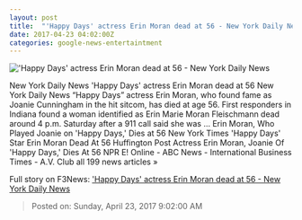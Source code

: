 ```yaml
---
layout: post
title:  "'Happy Days' actress Erin Moran dead at 56 - New York Daily News"
date: 2017-04-23 04:02:00Z
categories: google-news-entertaintment
---
```


!['Happy Days' actress Erin Moran dead at 56 - New York Daily News](http://assets.nydailynews.com/polopoly_fs/1.3090096.1492910128!/img/httpImage/image.jpg_gen/derivatives/landscape_1200/happy-days-erin-moran-1982.jpg)

New York Daily News 'Happy Days' actress Erin Moran dead at 56 New York Daily News “Happy Days” actress Erin Moran, who found fame as Joanie Cunningham in the hit sitcom, has died at age 56. First responders in Indiana found a woman identified as Erin Marie Moran Fleischmann dead around 4 p.m. Saturday after a 911 call said she was ... Erin Moran, Who Played Joanie on 'Happy Days,' Dies at 56 New York Times 'Happy Days' Star Erin Moran Dead At 56 Huffington Post Actress Erin Moran, Joanie Of 'Happy Days,' Dies At 56 NPR E! Online - ABC News - International Business Times - A.V. Club all 199 news articles »


Full story on F3News: ['Happy Days' actress Erin Moran dead at 56 - New York Daily News](http://www.f3nws.com/n/SxWujD)

> Posted on: Sunday, April 23, 2017 9:02:00 AM
